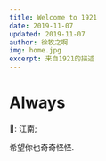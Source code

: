 ```yaml
---
title: Welcome to 1921
date: 2019-11-07
updated: 2019-11-07
author: 徐牧之啊
img: home.jpg
excerpt: 来自1921的描述
---
```


# Always
🌈: 江南;

希望你也奇奇怪怪.
